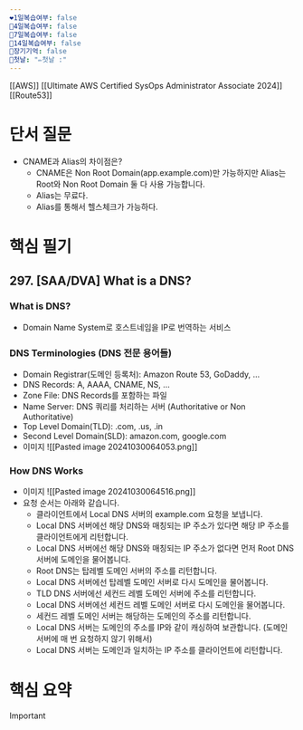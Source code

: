 ```yaml
---
❤1일복습여부: false
🧡4일복습여부: false
💛7일복습여부: false
💚14일복습여부: false
🧠장기기억: false
🛑첫날: "✏첫날 :"
---
```

[[AWS]] 
[[Ultimate AWS Certified SysOps Administrator Associate 2024]] 
[[Route53]]
# 단서 질문
- CNAME과 Alias의 차이점은?
	- CNAME은 Non Root Domain(app.example.com)만 가능하지만 Alias는 Root와 Non Root Domain 둘 다 사용 가능합니다.
	- Alias는 무료다.
	- Alias를 통해서 헬스체크가 가능하다.

# 핵심 필기
## 297. [SAA/DVA] What is a DNS?
### What is DNS?
- Domain Name System로 호스트네임을 IP로 번역하는 서비스
### DNS Terminologies (DNS 전문 용어들)
- Domain Registrar(도메인 등록처): Amazon Route 53, GoDaddy, ...
- DNS Records: A, AAAA, CNAME, NS, ...
- Zone File: DNS Records를 포함하는 파일
- Name Server: DNS 쿼리를 처리하는 서버 (Authoritative or Non Authoritative)
- Top Level Domain(TLD): .com, .us, .in
- Second Level Domain(SLD): amazon.com, google.com
- 이미지 ![[Pasted image 20241030064053.png]]
### How DNS Works
- 이미지 ![[Pasted image 20241030064516.png]]
- 요청 순서는 아래와 같습니다.
	- 클라이언트에서 Local DNS 서버의 example.com 요청을 보냅니다.
	- Local DNS 서버에선 해당 DNS와 매칭되는 IP 주소가 있다면 해당 IP 주소를 클라이언트에게 리턴합니다.
	- Local DNS 서버에선 해당 DNS와 매칭되는 IP 주소가 없다면 먼저 Root DNS 서버에 도메인을 물어봅니다.
	- Root DNS는 탑레벨 도메인 서버의 주소를 리턴합니다.
	- Local DNS 서버에선 탑레벨 도메인 서버로 다시 도메인을 물어봅니다.
	- TLD DNS 서버에선 세컨드 레벨 도메인 서버에 주소를 리턴합니다.
	- Local DNS 서버에선 세컨드 레벨 도메인 서버로 다시 도메인을 물어봅니다.
	- 세컨드 레벨 도메인 서버는 해당하는 도메인의 주소를 리턴합니다.
	- Local DNS 서버는 도메인의 주소를 IP와 같이 캐싱하여 보관합니다. (도메인 서버에 매 번 요청하지 않기 위해서)
	- Local DNS 서버는 도메인과 일치하는 IP 주소를 클라이언트에 리턴합니다.
# 핵심 요약

> [!important]  
> 